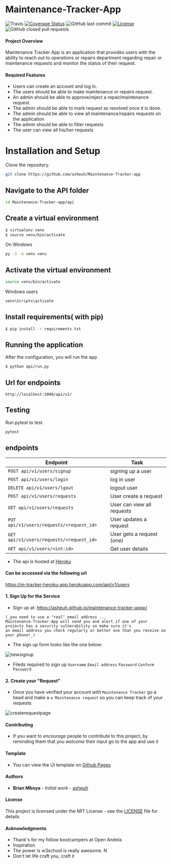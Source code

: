 # Maintenance-Tracker-App
![Travis](https://img.shields.io/travis/asheuh/maintenance-tracker-appp.svg)
[![Coverage Status](https://coveralls.io/repos/github/asheuh/maintenance-tracker-appp/badge.svg?branch=api)](https://coveralls.io/github/asheuh/maintenance-tracker-appp?branch=develop)
![GitHub last commit](https://img.shields.io/github/last-commit/asheuh/Maintenance-Tracker-App/develop.svg)
[![License](http://img.shields.io/:license-mit-blue.svg)](http://doge.mit-license.org)
![GitHub closed pull requests](https://img.shields.io/github/issues-pr-closed-raw/asheuh/Maintenance-Tracker-App.svg)
#### Project Overview

Maintenance Tracker App is an application that provides users with the ability to reach out to operations or repairs department regarding repair or maintenance requests and monitor the status of their request.

#### Required Features

- Users can create an account and log in.
- The users should be able to make maintenance or repairs request.
- An admin should be able to approve/reject a repair/maintenance request.
- The admin should be able to mark request as resolved once it is done.
- The admin should be able to view all maintenance/repairs requests on the application
- The admin should be able to filter requests
- The user can view all his/her requests

# Installation and Setup
Clone the repository.
```bash
git clone https://github.com/asheuh/Maintenance-Tracker-app
```
## Navigate to the API folder
```bash
cd Maintenance-Tracker-app/api
```

## Create a virtual environment

```bash
$ virtualenv venv
$ source venv/bin/activate
```
On Windows
```bash
py -3 -m venv venv
```

## Activate the virtual environment

```bash
source venv/bin/activate
```
Windows users
```bash
venv\Scripts\activate
```

## Install requirements( with pip)
```bash
$ pip install -r requirements.txt
```

## Running the application
After the configuration, you will run the app 
```bash
$ python api/run.py
```

## Url for endpoints

```
http://localhost:5000/api/v1/
```

## Testing
Run pytest to test
```bash
pytest
```

## endpoints
|  Endpoint  | Task  |
|  ---  | --- |
| `POST api/v1/users/signup` | signing up a user |
| `POST api/v1/users/login`  | log in user|
| `DELETE api/v1/users/lgout` | logout user |
| `POST api/v1/users/requests` | User create a request | 
| `GET api/v1/users/requests` | User can view all requests|
| `PUT api/v1/users/requests/<request_id>` | User updates a request |
| `GET api/v1/users/requests/<request_id>` | User gets a request (one)|
| `GET api/v1/users/<int:id>` | Get user details |


- The api is hosted at [Heroku](https://dashboard.heroku.com)
#### Can be accessed via the following url
https://m-tracker-heroku-app.herokuapp.com/api/v1/users


#### 1. Sign Up for the Service


- Sign up at: https://asheuh.github.io/maintenance-tracker-appp/
```
(_you need to use a "real" email address ...
Maintenance-Tracker-App will send you and alert if one of your projects has a security vulnerability so make sure it's
an email address you check regularly or better one that you receive on your phone!_)
```

- The sign up form looks like the one below:

![newsignup](https://user-images.githubusercontent.com/22955146/40570633-6f4cb02c-6095-11e8-975a-ebac778d8dbc.png)
- Fileds required to sign up
```Username```
```Email address```
```Password```
```Conform Password```


#### 2. Create your "Request" 


- Once you have verified your account with `Maintenance Tracker` go a head and make a `a Maintenance request`
so you can keep track of  your requests

![createrequestpage](https://user-images.githubusercontent.com/22955146/40580598-300ac1be-614a-11e8-820b-c60cc5290a53.png)

#### Contributing 

- If you want to _encourage_ people to contribute to this project, by reminding them that you _welcome_ their input go to the app and use it

#### Template
- You can view the UI template on [Github Pages](https://asheuh.github.io/Maintenance-Tracker-App/)

#### Authors

* **Brian Mboya** - *Initial work* - [asheuh](https://github.com/asheuh)

#### License

This project is licensed under the MIT License - see the [LICENSE](LICENSE) file for details

#### Acknowledgments

* Thank's for my follow bootcampers at Open Andela
* Inspiration
* The power is w3school is really awesome. N
* Don't let life craft you, craft it
